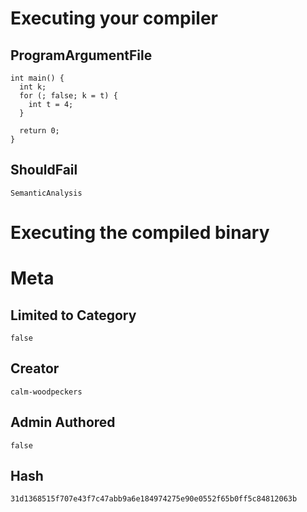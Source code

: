 # Executing your compiler

## ProgramArgumentFile

```
int main() {
  int k;
  for (; false; k = t) {
    int t = 4;
  }

  return 0;
}
```

## ShouldFail

```
SemanticAnalysis
```

# Executing the compiled binary

# Meta

## Limited to Category

```
false
```

## Creator

```
calm-woodpeckers
```

## Admin Authored

```
false
```

## Hash

```
31d1368515f707e43f7c47abb9a6e184974275e90e0552f65b0ff5c84812063b
```
